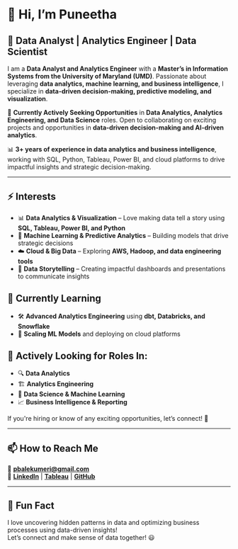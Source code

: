 # 👋 Hi, I’m Puneetha 
## 🚀 Data Analyst | Analytics Engineer | Data Scientist  

I am a **Data Analyst and Analytics Engineer** with a **Master’s in Information Systems from the University of Maryland (UMD)**. Passionate about leveraging **data analytics, machine learning, and business intelligence**, I specialize in **data-driven decision-making, predictive modeling, and visualization**.  

🎯 **Currently Actively Seeking Opportunities** in **Data Analytics, Analytics Engineering, and Data Science** roles. Open to collaborating on exciting projects and opportunities in **data-driven decision-making and AI-driven analytics**.  

📊 **3+ years of experience in data analytics and business intelligence**, working with SQL, Python, Tableau, Power BI, and cloud platforms to drive impactful insights and strategic decision-making.  

---

## ⚡ Interests  
- 📊 **Data Analytics & Visualization** – Love making data tell a story using **SQL, Tableau, Power BI, and Python**  
- 🤖 **Machine Learning & Predictive Analytics** – Building models that drive strategic decisions  
- ☁️ **Cloud & Big Data** – Exploring **AWS, Hadoop, and data engineering tools**  
- 🎨 **Data Storytelling** – Creating impactful dashboards and presentations to communicate insights  

## 🌱 Currently Learning  
- 🛠️ **Advanced Analytics Engineering** using **dbt, Databricks, and Snowflake**  
- 🚀 **Scaling ML Models** and deploying on cloud platforms  

## 💼 Actively Looking for Roles In:  
- 🔍 **Data Analytics**  
- 🏗 **Analytics Engineering**  
- 🤖 **Data Science & Machine Learning**  
- 📈 **Business Intelligence & Reporting**  

If you're hiring or know of any exciting opportunities, let’s connect! 📩  

---

## 📫 How to Reach Me  
📧 **[pbalekumeri@gmail.com](mailto:pbalekumeri@gmail.com)**  
🔗 **[LinkedIn](https://www.linkedin.com/in/puneetha-b)** | **[Tableau](https://public.tableau.com/app/profile/puneetha)** | **[GitHub](https://github.com/puneetha-369)**  

---

## 🎉 Fun Fact  
I love uncovering hidden patterns in data and optimizing business processes using data-driven insights!  
Let’s connect and make sense of data together! 😃  
